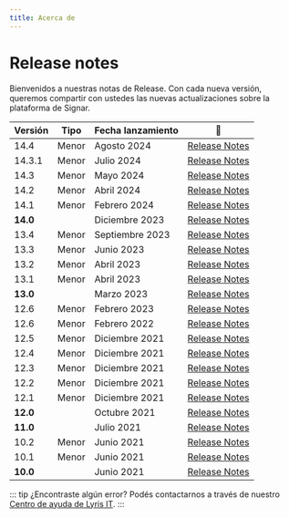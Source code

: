 ```yaml
---
title: Acerca de
---
```


# Release notes

Bienvenidos a nuestras notas de Release. Con cada nueva versión, queremos compartir con ustedes las nuevas actualizaciones sobre la plataforma de Signar.

| Versión | Tipo | Fecha lanzamiento | :link: |
| --- | --- | --- | --- |
| 14.4 | Menor | Agosto 2024 | [Release Notes](./14.4.md) |
| 14.3.1 | Menor | Julio 2024 | [Release Notes](./14.3.1.md) |
| 14.3 | Menor | Mayo 2024 | [Release Notes](./14.3.md) |
| 14.2 | Menor | Abril 2024 | [Release Notes](./14.2.md) |
| 14.1 | Menor | Febrero 2024 | [Release Notes](./14.1.md) |
| **14.0** | <Badge type="tip" text="Mayor" vertical="middle"/> | Diciembre 2023 | [Release Notes](./14.0.md) |
| 13.4 | Menor | Septiembre 2023 | [Release Notes](./13.4.md) |
| 13.3 | Menor | Junio 2023 | [Release Notes](./13.3.md) |
| 13.2 | Menor | Abril 2023 | [Release Notes](./13.2.md) |
| 13.1 | Menor | Abril 2023 | [Release Notes](./13.1.md) |
| **13.0** | <Badge type="tip" text="Mayor" vertical="middle"/> | Marzo 2023 | [Release Notes](./13.0.md) |
| 12.6 | Menor | Febrero 2023 | [Release Notes](./12.6.md) |
| 12.6 | Menor | Febrero 2022 | [Release Notes](./12.6.md) |
| 12.5 | Menor | Diciembre 2021 | [Release Notes](./12.5.md) |
| 12.4 | Menor | Diciembre 2021 | [Release Notes](./12.4.md) |
| 12.3 | Menor | Diciembre 2021 | [Release Notes](./12.3.md) |
| 12.2 | Menor | Diciembre 2021 | [Release Notes](./12.2.md) |
| 12.1 | Menor | Diciembre 2021 | [Release Notes](./12.1.md) |
| **12.0** | <Badge type="tip" text="Mayor" vertical="middle"/> | Octubre 2021 | [Release Notes](./12.0.md) |
| **11.0** | <Badge type="tip" text="Mayor" vertical="middle"/> | Julio 2021 | [Release Notes](./11.0.md) |
| 10.2 | Menor | Junio 2021 | [Release Notes](./10.2.md) |
| 10.1 | Menor | Junio 2021 | [Release Notes](./10.1.md) |
| **10.0** | <Badge type="tip" text="Mayor" vertical="middle"/> | Junio 2021 | [Release Notes](./10.0.md) |


::: tip ¿Encontraste algún error?
Podés contactarnos a través de nuestro [Centro de ayuda de Lyris IT](https://soporte-lyris.atlassian.net/servicedesk/customer/portals).
:::

